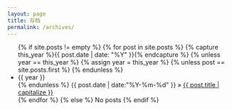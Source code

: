 ```yaml
---
layout: page
title: 存档
permalink: /archives/
---
```


<ul class="tags-box">
{% if site.posts != empty %}
  {% for post in site.posts %}
    {% capture this_year %}{{ post.date | date: "%Y" }}{% endcapture %}
    {% unless year == this_year %}
      {% assign year = this_year %}
      {% unless post == site.posts.first %}
      {% endunless %}
      <li id="{{ year }}">{{ year }}</li>
    {% endunless %}
    <time datetime="{{ post.date | date:"%Y-%m-%d" }}">
    {{ post.date | date:"%Y-%m-%d" }}
    </time>
    &raquo; <a href="{{ site.baseurl }}{{ post.url }}">{{ post.title | capitalize }}</a><br />
  {% endfor %}
{% else %}
<span>No posts</span>
{% endif %}
</ul>
